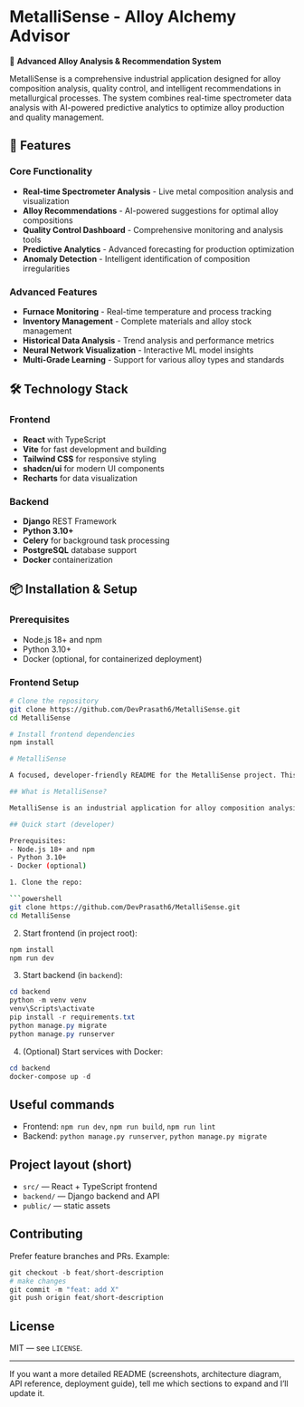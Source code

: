 # MetalliSense - Alloy Alchemy Advisor

🔬 **Advanced Alloy Analysis & Recommendation System**

MetalliSense is a comprehensive industrial application designed for alloy composition analysis, quality control, and intelligent recommendations in metallurgical processes. The system combines real-time spectrometer data analysis with AI-powered predictive analytics to optimize alloy production and quality management.

## 🚀 Features

### Core Functionality
- **Real-time Spectrometer Analysis** - Live metal composition analysis and visualization
- **Alloy Recommendations** - AI-powered suggestions for optimal alloy compositions
- **Quality Control Dashboard** - Comprehensive monitoring and analysis tools
- **Predictive Analytics** - Advanced forecasting for production optimization
- **Anomaly Detection** - Intelligent identification of composition irregularities

### Advanced Features
- **Furnace Monitoring** - Real-time temperature and process tracking
- **Inventory Management** - Complete materials and alloy stock management
- **Historical Data Analysis** - Trend analysis and performance metrics
- **Neural Network Visualization** - Interactive ML model insights
- **Multi-Grade Learning** - Support for various alloy types and standards

## 🛠️ Technology Stack

### Frontend
- **React** with TypeScript
- **Vite** for fast development and building
- **Tailwind CSS** for responsive styling
- **shadcn/ui** for modern UI components
- **Recharts** for data visualization

### Backend
- **Django** REST Framework
- **Python 3.10+**
- **Celery** for background task processing
- **PostgreSQL** database support
- **Docker** containerization

## 📦 Installation & Setup

### Prerequisites
- Node.js 18+ and npm
- Python 3.10+
- Docker (optional, for containerized deployment)

### Frontend Setup
```bash
# Clone the repository
git clone https://github.com/DevPrasath6/MetalliSense.git
cd MetalliSense

# Install frontend dependencies
npm install

# MetalliSense

A focused, developer-friendly README for the MetalliSense project. This file gives a concise overview, quick setup, and pointers for contribution.

## What is MetalliSense?

MetalliSense is an industrial application for alloy composition analysis, quality monitoring, and AI-driven recommendations. It combines a React + TypeScript frontend with a Django backend and optional Docker deployment.

## Quick start (developer)

Prerequisites:
- Node.js 18+ and npm
- Python 3.10+
- Docker (optional)

1. Clone the repo:

```powershell
git clone https://github.com/DevPrasath6/MetalliSense.git
cd MetalliSense
```

2. Start frontend (in project root):

```powershell
npm install
npm run dev
```

3. Start backend (in `backend`):

```powershell
cd backend
python -m venv venv
venv\Scripts\activate
pip install -r requirements.txt
python manage.py migrate
python manage.py runserver
```

4. (Optional) Start services with Docker:

```powershell
cd backend
docker-compose up -d
```

## Useful commands

- Frontend: `npm run dev`, `npm run build`, `npm run lint`
- Backend: `python manage.py runserver`, `python manage.py migrate`

## Project layout (short)

- `src/` — React + TypeScript frontend
- `backend/` — Django backend and API
- `public/` — static assets

## Contributing

Prefer feature branches and PRs. Example:

```powershell
git checkout -b feat/short-description
# make changes
git commit -m "feat: add X"
git push origin feat/short-description
```

## License

MIT — see `LICENSE`.

---

If you want a more detailed README (screenshots, architecture diagram, API reference, deployment guide), tell me which sections to expand and I’ll update it.